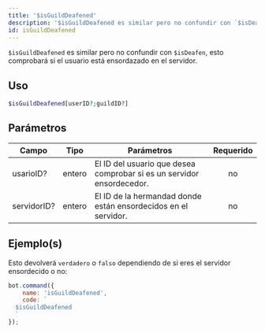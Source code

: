 ```yaml
---
title: '$isGuildDeafened'
description: '$isGuildDeafened es similar pero no confundir con `$isDeafen`, esto comprobará si el usuario está sordo.'
id: isGuildDeafened
---
```


`$isGuildDeafened` es similar pero no confundir con `$isDeafen`, esto comprobará si el usuario está ensordazado en el servidor.

## Uso

```php
$isGuildDeafened[userID?;guildID?]
```

## Parámetros

| Campo       | Tipo   | Parámetros                                                            | Requerido |
| ----------- | ------ | --------------------------------------------------------------------- |:---------:|
| usarioID?   | entero | El ID del usuario que desea comprobar si es un servidor ensordecedor. |    no     |
| servidorID? | entero | El ID de la hermandad donde están ensordecidos en el servidor.        |    no     |

## Ejemplo(s)

Esto devolverá `verdadero` o `falso` dependiendo de si eres el servidor ensordecido o no:

```javascript
bot.command({
    name: 'isGuildDeafened',
    code: `
  $isGuildDeafened
  `
});
```
